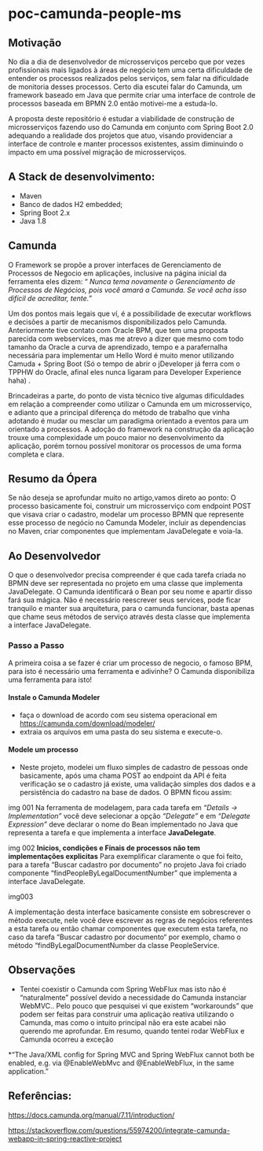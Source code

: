 # poc-camunda-people-ms
## Motivação

No dia a dia de desenvolvedor de microsserviços percebo que por vezes profissionais mais ligados à áreas de negócio tem uma certa dificuldade de entender os processos realizados pelos serviços, sem falar na dificuldade de monitoria desses processos. Certo dia escutei falar do Camunda, um framework baseado em Java que permite criar uma interface de controle de processos baseada em BPMN 2.0 então motivei-me a estuda-lo.

A proposta deste repositório é estudar a viabilidade de construção de microsserviços fazendo uso do Camunda em conjunto com Spring Boot 2.0 adequando a realidade dos projetos que atuo, visando providenciar a interface de controle e manter processos existentes,  assim diminuindo o impacto em uma possível migração de microsserviços.


## A Stack de desenvolvimento:

- Maven 
- Banco de dados H2 embedded;
- Spring Boot 2.x
- Java 1.8


## Camunda

O Framework se propõe a prover interfaces de Gerenciamento de Processos de Negocio em aplicações, inclusive na página inicial da ferramenta eles dizem: 
“ *Nunca tema novamente o Gerenciamento de Processos de Negócios, pois você amará a Camunda. Se você acha isso difícil de acreditar, tente.*”

Um dos pontos mais legais que ví, é a possibilidade de executar workflows e decisões a partir de mecanismos disponibilizados pelo Camunda. Anteriormente tive contato com Oracle BPM, que tem uma proposta parecida com webservices, mas me atrevo a dizer que mesmo com todo tamanho da Oracle a curva de aprendizado, tempo e a parafernalha necessária para implementar um Hello Word é muito menor utilizando Camuda + Spring Boot (Só o tempo de abrir o jDeveloper já ferra com o TPPHW do Oracle, afinal eles nunca ligaram para Developer Experience haha) . 

Brincadeiras a parte, do ponto de vista técnico tive algumas dificuldades em relação a compreender como utilizar o Camunda em um microsserviço, e adianto que a principal diferença do método de trabalho que vinha adotando é mudar ou mesclar um paradigma orientado a eventos para um orientado a processos. A adoção do framework na construção da aplicação trouxe uma complexidade um pouco maior no desenvolvimento da aplicação, porém tornou possível monitorar os processos de uma forma completa e clara.

## Resumo da Ópera

Se não deseja se aprofundar muito no artigo,vamos direto ao ponto: O processo basicamente foi, construir um microsserviço com endpoint POST que visava criar o cadastro, modelar um processo BPMN que represente esse processo de negócio no Camunda Modeler, incluir as dependencias no Maven, criar componentes que implementam JavaDelegate e voia-la.

## Ao Desenvolvedor 

O que o desenvolvedor precisa compreender é que cada tarefa criada no BPMN deve ser representada no projeto em uma classe que implementa JavaDelegate. O Camunda identificará o Bean por seu nome e apartir disso fará sua mágica. Não é necessário reescrever seus services, pode ficar tranquilo e manter sua arquitetura, para o camunda funcionar, basta apenas que chame seus métodos de serviço através desta classe que implementa a interface JavaDelegate.

### Passo a Passo

A primeira coisa a se fazer é criar um processo de negocio, o famoso BPM, para isto é necessário uma ferramenta e adivinhe? O Camunda disponibiliza uma ferramenta para isto! 

#### Instale o Camunda Modeler 
- faça o download de acordo com seu sistema operacional em https://camunda.com/download/modeler/ 
- extraia os arquivos em uma pasta do seu sistema e execute-o.

#### Modele um processo
- Neste projeto, modelei um fluxo simples de cadastro de pessoas onde basicamente, após uma chama POST ao endpoint da API é feita verificação se o cadastro já existe, uma validação simples dos dados e a persistência do cadastro na base de dados. O BPMN ficou assim:

img 001 
Na ferramenta de modelagem, para cada tarefa em *“Details -> Implementation”* você deve selecionar a opção *“Delegate”* e em *“Delegate Expression”* deve declarar o nome do Bean implementado no Java que representa a tarefa e que implementa a interface **JavaDelegate**.

img 002 
**Inicios, condições e Finais de processos não tem implementações explicitas**
Para exemplificar claramente o que foi feito, para a tarefa “Buscar cadastro por documento” no projeto Java foi criado componente  “findPeopleByLegalDocumentNumber” que implementa a interface JavaDelegate. 

img003

A implementação desta interface basicamente consiste em sobrescrever o método execute, nele você deve escrever as regras de negócios referentes a esta tarefa ou então chamar componentes que executem esta tarefa, no caso da tarefa “Buscar cadastro por documento“ por exemplo, chamo o método “findByLegalDocumentNumber da classe PeopleService.


## Observações
- Tentei coexistir o Camunda com Spring WebFlux mas isto não é “naturalmente” possível devido a necessidade do Camunda instanciar WebMVC.. Pelo pouco que pesquisei vi que existem “workarounds” que podem ser feitas para construir uma aplicação reativa utilizando o Camunda, mas como o intuito principal não era este acabei não querendo me aprofundar. Em resumo, quando tentei rodar WebFlux e Camunda ocorreu a exceção

*“The Java/XML config for Spring MVC and Spring WebFlux cannot both be enabled, e.g. via @EnableWebMvc and @EnableWebFlux, in the same application.”


## Referências:
https://docs.camunda.org/manual/7.11/introduction/

https://stackoverflow.com/questions/55974200/integrate-camunda-webapp-in-spring-reactive-project
